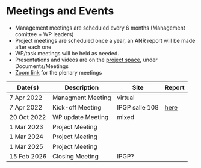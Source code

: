 # Meetings and Events

- Management meetings are scheduled every 6 months (Management comittee + WP leaders)
- Project meetings are scheduled once a year, an ANR report will be made after each one
- WP/task meetings will be held as needed.
- Presentations and videos are on the [project space](https://resana.numerique.gouv.fr/public/perimetre/consulter/121414), under Documents/Meetings
- [Zoom link](https://u-paris.zoom.us/j/84585189610?pwd=NzNNdE5WeTJmNlc3YnBzR2ZOenFsUT09) for the plenary meetings

| Date(s)     | Description       | Site           | Report |
| ----------- | ----------------  | -------------- | ------ |
|  7 Apr 2022 | Managment Meeting | virtual        |        |
|  7 Apr 2022 | Kick-off Meeting  | IPGP salle 108 | [here](Documents/2022.04_Minutes_Kickoff.pdf) |
| 20 Oct 2022 | WP update Meeting | mixed          |        |
|  1 Mar 2023 | Project Meeting   |                |        |
|  1 Mar 2024 | Project Meeting   |                |        |
|  1 Mar 2025 | Project Meeting   |                |        |
| 15 Feb 2026 | Closing Meeting   | IPGP?          |        |

